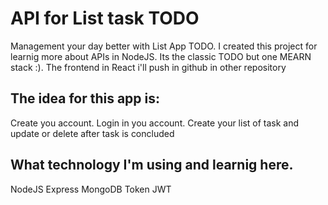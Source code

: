 # API for List task TODO 

Management your day better with List App TODO.
I created this project for learnig more about APIs in NodeJS. Its the classic TODO but one MEARN stack :).
The frontend in React i'll push in github in other repository

## The idea for this app is:

Create you account.
Login in you account.
Create your list of task and update or delete after task is concluded 

## What technology I'm using and learnig here.
NodeJS
Express
MongoDB
Token JWT

